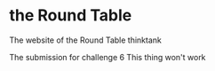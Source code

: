 # the Round Table
The website of the Round Table thinktank

The submission for challenge 6
This thing won't work
